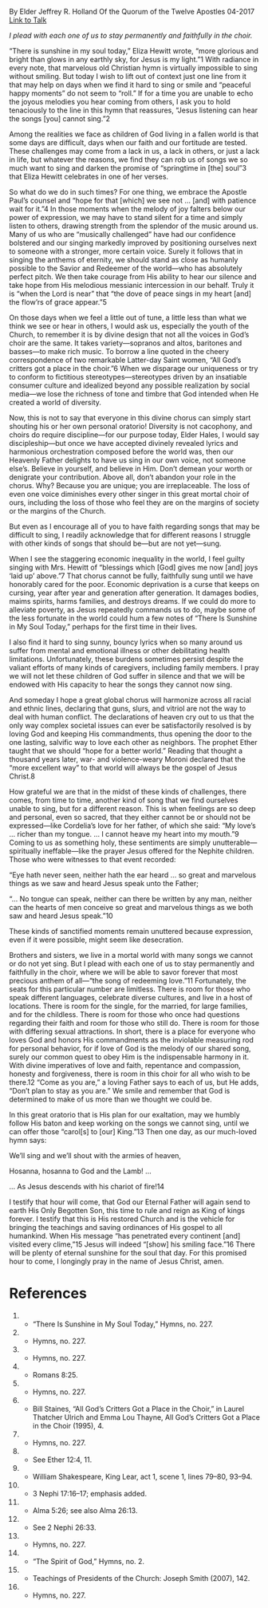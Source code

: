 By Elder Jeffrey R. Holland
Of the Quorum of the Twelve Apostles
04-2017
[Link to Talk](https://www.churchofjesuschrist.org/study/general-conference/2017/04/songs-sung-and-unsung?lang=eng)

_I plead with each one of us to stay permanently and faithfully in the choir._

“There is sunshine in my soul today,” Eliza Hewitt wrote, “more glorious and bright than glows in any earthly sky, for Jesus is my light.”1 With radiance in every note, that marvelous old Christian hymn is virtually impossible to sing without smiling. But today I wish to lift out of context just one line from it that may help on days when we find it hard to sing or smile and “peaceful happy moments” do not seem to “roll.” If for a time you are unable to echo the joyous melodies you hear coming from others, I ask you to hold tenaciously to the line in this hymn that reassures, “Jesus listening can hear the songs [you] cannot sing.”2

Among the realities we face as children of God living in a fallen world is that some days are difficult, days when our faith and our fortitude are tested. These challenges may come from a lack in us, a lack in others, or just a lack in life, but whatever the reasons, we find they can rob us of songs we so much want to sing and darken the promise of “springtime in [the] soul”3 that Eliza Hewitt celebrates in one of her verses.

So what do we do in such times? For one thing, we embrace the Apostle Paul’s counsel and “hope for that [which] we see not … [and] with patience wait for it.”4 In those moments when the melody of joy falters below our power of expression, we may have to stand silent for a time and simply listen to others, drawing strength from the splendor of the music around us. Many of us who are “musically challenged” have had our confidence bolstered and our singing markedly improved by positioning ourselves next to someone with a stronger, more certain voice. Surely it follows that in singing the anthems of eternity, we should stand as close as humanly possible to the Savior and Redeemer of the world—who has absolutely perfect pitch. We then take courage from His ability to hear our silence and take hope from His melodious messianic intercession in our behalf. Truly it is “when the Lord is near” that “the dove of peace sings in my heart [and] the flow’rs of grace appear.”5

On those days when we feel a little out of tune, a little less than what we think we see or hear in others, I would ask us, especially the youth of the Church, to remember it is by divine design that not all the voices in God’s choir are the same. It takes variety—sopranos and altos, baritones and basses—to make rich music. To borrow a line quoted in the cheery correspondence of two remarkable Latter-day Saint women, “All God’s critters got a place in the choir.”6 When we disparage our uniqueness or try to conform to fictitious stereotypes—stereotypes driven by an insatiable consumer culture and idealized beyond any possible realization by social media—we lose the richness of tone and timbre that God intended when He created a world of diversity.

Now, this is not to say that everyone in this divine chorus can simply start shouting his or her own personal oratorio! Diversity is not cacophony, and choirs do require discipline—for our purpose today, Elder Hales, I would say discipleship—but once we have accepted divinely revealed lyrics and harmonious orchestration composed before the world was, then our Heavenly Father delights to have us sing in our own voice, not someone else’s. Believe in yourself, and believe in Him. Don’t demean your worth or denigrate your contribution. Above all, don’t abandon your role in the chorus. Why? Because you are unique; you are irreplaceable. The loss of even one voice diminishes every other singer in this great mortal choir of ours, including the loss of those who feel they are on the margins of society or the margins of the Church.

But even as I encourage all of you to have faith regarding songs that may be difficult to sing, I readily acknowledge that for different reasons I struggle with other kinds of songs that should be—but are not yet—sung.

When I see the staggering economic inequality in the world, I feel guilty singing with Mrs. Hewitt of “blessings which [God] gives me now [and] joys ‘laid up’ above.”7 That chorus cannot be fully, faithfully sung until we have honorably cared for the poor. Economic deprivation is a curse that keeps on cursing, year after year and generation after generation. It damages bodies, maims spirits, harms families, and destroys dreams. If we could do more to alleviate poverty, as Jesus repeatedly commands us to do, maybe some of the less fortunate in the world could hum a few notes of “There Is Sunshine in My Soul Today,” perhaps for the first time in their lives.

I also find it hard to sing sunny, bouncy lyrics when so many around us suffer from mental and emotional illness or other debilitating health limitations. Unfortunately, these burdens sometimes persist despite the valiant efforts of many kinds of caregivers, including family members. I pray we will not let these children of God suffer in silence and that we will be endowed with His capacity to hear the songs they cannot now sing.

And someday I hope a great global chorus will harmonize across all racial and ethnic lines, declaring that guns, slurs, and vitriol are not the way to deal with human conflict. The declarations of heaven cry out to us that the only way complex societal issues can ever be satisfactorily resolved is by loving God and keeping His commandments, thus opening the door to the one lasting, salvific way to love each other as neighbors. The prophet Ether taught that we should “hope for a better world.” Reading that thought a thousand years later, war- and violence-weary Moroni declared that the “more excellent way” to that world will always be the gospel of Jesus Christ.8

How grateful we are that in the midst of these kinds of challenges, there comes, from time to time, another kind of song that we find ourselves unable to sing, but for a different reason. This is when feelings are so deep and personal, even so sacred, that they either cannot be or should not be expressed—like Cordelia’s love for her father, of which she said: “My love’s … richer than my tongue. … I cannot heave my heart into my mouth.”9 Coming to us as something holy, these sentiments are simply unutterable—spiritually ineffable—like the prayer Jesus offered for the Nephite children. Those who were witnesses to that event recorded:

“Eye hath never seen, neither hath the ear heard … so great and marvelous things as we saw and heard Jesus speak unto the Father;

“… No tongue can speak, neither can there be written by any man, neither can the hearts of men conceive so great and marvelous things as we both saw and heard Jesus speak.”10

These kinds of sanctified moments remain unuttered because expression, even if it were possible, might seem like desecration.

Brothers and sisters, we live in a mortal world with many songs we cannot or do not yet sing. But I plead with each one of us to stay permanently and faithfully in the choir, where we will be able to savor forever that most precious anthem of all—“the song of redeeming love.”11 Fortunately, the seats for this particular number are limitless. There is room for those who speak different languages, celebrate diverse cultures, and live in a host of locations. There is room for the single, for the married, for large families, and for the childless. There is room for those who once had questions regarding their faith and room for those who still do. There is room for those with differing sexual attractions. In short, there is a place for everyone who loves God and honors His commandments as the inviolable measuring rod for personal behavior, for if love of God is the melody of our shared song, surely our common quest to obey Him is the indispensable harmony in it. With divine imperatives of love and faith, repentance and compassion, honesty and forgiveness, there is room in this choir for all who wish to be there.12 “Come as you are,” a loving Father says to each of us, but He adds, “Don’t plan to stay as you are.” We smile and remember that God is determined to make of us more than we thought we could be.

In this great oratorio that is His plan for our exaltation, may we humbly follow His baton and keep working on the songs we cannot sing, until we can offer those “carol[s] to [our] King.”13 Then one day, as our much-loved hymn says:





We’ll sing and we’ll shout with the armies of heaven,

Hosanna, hosanna to God and the Lamb! …

… As Jesus descends with his chariot of fire!14





I testify that hour will come, that God our Eternal Father will again send to earth His Only Begotten Son, this time to rule and reign as King of kings forever. I testify that this is His restored Church and is the vehicle for bringing the teachings and saving ordinances of His gospel to all humankind. When His message “has penetrated every continent [and] visited every clime,”15 Jesus will indeed “[show] his smiling face.”16 There will be plenty of eternal sunshine for the soul that day. For this promised hour to come, I longingly pray in the name of Jesus Christ, amen.

# References
1. - “There Is Sunshine in My Soul Today,” Hymns, no. 227.
2. - Hymns, no. 227.
3. - Hymns, no. 227.
4. - Romans 8:25.
5. - Hymns, no. 227.
6. - Bill Staines, “All God’s Critters Got a Place in the Choir,” in Laurel Thatcher Ulrich and Emma Lou Thayne, All God’s Critters Got a Place in the Choir (1995), 4.
7. - Hymns, no. 227.
8. - See Ether 12:4, 11.
9. - William Shakespeare, King Lear, act 1, scene 1, lines 79–80, 93–94.
10. - 3 Nephi 17:16–17; emphasis added.
11. - Alma 5:26; see also Alma 26:13.
12. - See 2 Nephi 26:33.
13. - Hymns, no. 227.
14. - “The Spirit of God,” Hymns, no. 2.
15. - Teachings of Presidents of the Church: Joseph Smith (2007), 142.
16. - Hymns, no. 227.